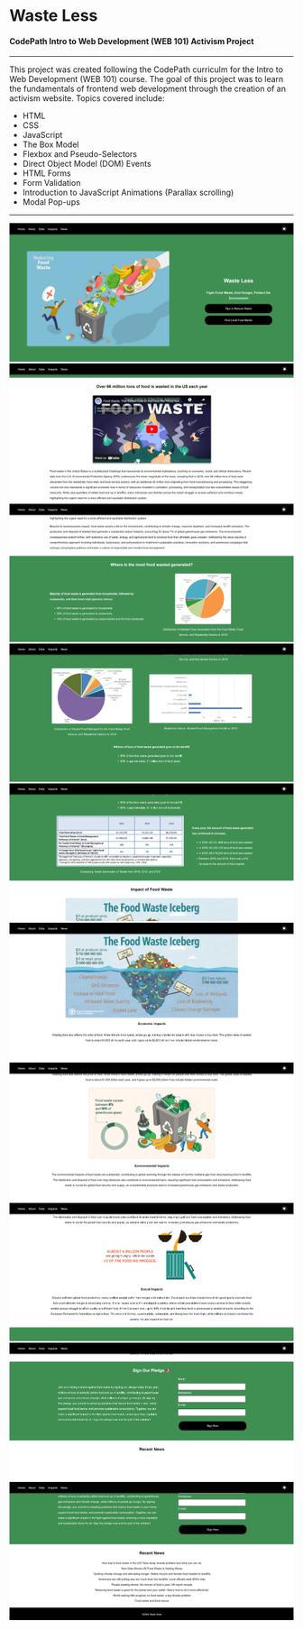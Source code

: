# Waste Less
#### CodePath Intro to Web Development (WEB 101) Activism Project

-----

This project was created following the CodePath curriculm for the Intro to Web Development (WEB 101) course. 
The goal of this project was to learn the fundamentals of frontend web development through the creation of 
an activism website. Topics covered include:
  -  HTML
  -  CSS
  -  JavaScript
  -  The Box Model
  -  Flexbox and Pseudo-Selectors
  -  Direct Object Model (DOM) Events
  -  HTML Forms
  -  Form Validation
  -  Introduction to JavaScript Animations (Parallax scrolling)
  -  Modal Pop-ups

-----

<img src="https://github.com/nohabean/Waste-Less/blob/main/readme-images/waste-less-home.png" alt="home section" />
<img src="https://github.com/nohabean/Waste-Less/blob/main/readme-images/waste-less-about.png" alt="about section" />
<img src="https://github.com/nohabean/Waste-Less/blob/main/readme-images/waste-less-about-data.png" alt="about section continued and data section" />
<img src="https://github.com/nohabean/Waste-Less/blob/main/readme-images/waste-less-data-2.png" alt="data section continued" />
<img src="https://github.com/nohabean/Waste-Less/blob/main/readme-images/waste-less-data-impact.png" alt="data section continued and impact section" />
<img src="https://github.com/nohabean/Waste-Less/blob/main/readme-images/waste-less-impact-2.png" alt="impact section continued" />
<img src="https://github.com/nohabean/Waste-Less/blob/main/readme-images/waste-less-impact-3.png" alt="impact section continued" />
<img src="https://github.com/nohabean/Waste-Less/blob/main/readme-images/waste-less-impact-4.png" alt="impact section continued" />
<img src="https://github.com/nohabean/Waste-Less/blob/main/readme-images/waste-less-pledge.png" alt="pledge section" />
<img src="https://github.com/nohabean/Waste-Less/blob/main/readme-images/waste-less-news.png" alt="news section" />
